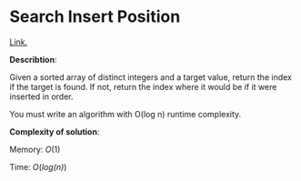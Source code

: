 #  Search Insert Position
[Link.](https://leetcode.com/problems/search-insert-position/description/)

**Describtion**:

Given a sorted array of distinct integers and a target value, return the index if the target is found. If not, return the index where it would be if it were inserted in order.

You must write an algorithm with O(log n) runtime complexity.

**Complexity of solution**:

Memory: *O*(1)

Time: *O*(*log(n)*)